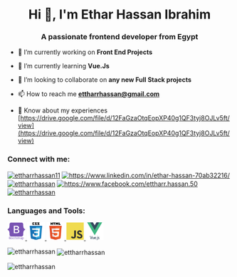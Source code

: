 <h1 align="center">Hi 👋, I'm Ethar Hassan Ibrahim</h1>
<h3 align="center">A passionate frontend developer from Egypt</h3>

- 🔭 I’m currently working on **Front End Projects**

- 🌱 I’m currently learning **Vue.Js**

- 👯 I’m looking to collaborate on **any new Full Stack projects**

- 📫 How to reach me **ettharrhassan@gmail.com**

- 📄 Know about my experiences [https://drive.google.com/file/d/12FaGzaOtqEopXP40g1QF3tyj8OJLv5ft/view](https://drive.google.com/file/d/12FaGzaOtqEopXP40g1QF3tyj8OJLv5ft/view)

<h3 align="left">Connect with me:</h3>
<p align="left">
<a href="https://codepen.io/ettharrhassan11" target="blank"><img align="center" src="https://raw.githubusercontent.com/rahuldkjain/github-profile-readme-generator/master/src/images/icons/Social/codepen.svg" alt="ettharrhassan11" height="30" width="40" /></a>
<a href="https://linkedin.com/in/https://www.linkedin.com/in/ethar-hassan-70ab32216/" target="blank"><img align="center" src="https://raw.githubusercontent.com/rahuldkjain/github-profile-readme-generator/master/src/images/icons/Social/linked-in-alt.svg" alt="https://www.linkedin.com/in/ethar-hassan-70ab32216/" height="30" width="40" /></a>
<a href="https://codesandbox.com/ettharrhassan" target="blank"><img align="center" src="https://raw.githubusercontent.com/rahuldkjain/github-profile-readme-generator/master/src/images/icons/Social/codesandbox.svg" alt="ettharrhassan" height="30" width="40" /></a>
<a href="https://fb.com/https://www.facebook.com/ettharr.hassan.50" target="blank"><img align="center" src="https://raw.githubusercontent.com/rahuldkjain/github-profile-readme-generator/master/src/images/icons/Social/facebook.svg" alt="https://www.facebook.com/ettharr.hassan.50" height="30" width="40" /></a>
<a href="https://instagram.com/ettharrhassan" target="blank"><img align="center" src="https://raw.githubusercontent.com/rahuldkjain/github-profile-readme-generator/master/src/images/icons/Social/instagram.svg" alt="ettharrhassan" height="30" width="40" /></a>
</p>

<h3 align="left">Languages and Tools:</h3>
<p align="left"> <a href="https://getbootstrap.com" target="_blank" rel="noreferrer"> <img src="https://raw.githubusercontent.com/devicons/devicon/master/icons/bootstrap/bootstrap-plain-wordmark.svg" alt="bootstrap" width="40" height="40"/> </a> <a href="https://www.w3schools.com/css/" target="_blank" rel="noreferrer"> <img src="https://raw.githubusercontent.com/devicons/devicon/master/icons/css3/css3-original-wordmark.svg" alt="css3" width="40" height="40"/> </a> <a href="https://www.w3.org/html/" target="_blank" rel="noreferrer"> <img src="https://raw.githubusercontent.com/devicons/devicon/master/icons/html5/html5-original-wordmark.svg" alt="html5" width="40" height="40"/> </a> <a href="https://developer.mozilla.org/en-US/docs/Web/JavaScript" target="_blank" rel="noreferrer"> <img src="https://raw.githubusercontent.com/devicons/devicon/master/icons/javascript/javascript-original.svg" alt="javascript" width="40" height="40"/> </a> <a href="https://vuejs.org/" target="_blank" rel="noreferrer"> <img src="https://raw.githubusercontent.com/devicons/devicon/master/icons/vuejs/vuejs-original-wordmark.svg" alt="vuejs" width="40" height="40"/> </a> </p>

<p><img align="left" src="https://github-readme-stats.vercel.app/api/top-langs?username=ettharrhassan&show_icons=true&locale=en&layout=compact" alt="ettharrhassan" /></p>

<p>&nbsp;<img align="center" src="https://github-readme-stats.vercel.app/api?username=ettharrhassan&show_icons=true&locale=en" alt="ettharrhassan" /></p>

<p><img align="center" src="https://github-readme-streak-stats.herokuapp.com/?user=ettharrhassan&" alt="ettharrhassan" /></p>

